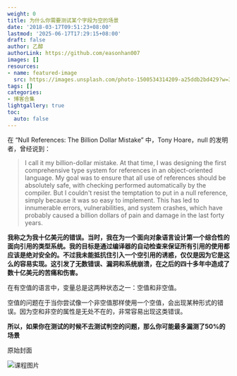 ```yaml
---
weight: 0
title: 为什么你需要测试某个字段为空的场景
date: '2018-03-17T09:51:23+08:00'
lastmod: '2025-06-17T17:29:15+08:00'
draft: false
author: 乙醇
authorLink: https://github.com/easonhan007
images: []
resources:
- name: featured-image
  src: https://images.unsplash.com/photo-1500534314209-a25ddb2bd429?w=300
tags: []
categories:
- 博客合集
lightgallery: true
toc:
  auto: false
---
```




在 “Null References: The Billion Dollar Mistake” 中，Tony Hoare，null 的发明者，曾经说到：

> I call it my billion-dollar mistake. At that time, I was designing the first comprehensive type system for references in an object-oriented language. My goal was to ensure that all use of references should be absolutely safe, with checking performed automatically by the compiler. But I couldn't resist the temptation to put in a null reference, simply because it was so easy to implement. This has led to innumerable errors, vulnerabilities, and system crashes, which have probably caused a billion dollars of pain and damage in the last forty years.

**我称之为我十亿美元的错误。当时，我在为一个面向对象语言设计第一个综合性的面向引用的类型系统。我的目标是通过编译器的自动检查来保证所有引用的使用都应该是绝对安全的。不过我未能抵抗住引入一个空引用的诱惑，仅仅是因为它是这么的容易实现。这引发了无数错误、漏洞和系统崩溃，在之后的四十多年中造成了数十亿美元的苦痛和伤害。**

在有空值的语言中，变量总是这两种状态之一：空值和非空值。

空值的问题在于当你尝试像一个非空值那样使用一个空值，会出现某种形式的错误。因为空和非空的属性是无处不在的，非常容易出现这类错误。

**所以，如果你在测试的时候不去测试判空的问题，那么你可能最多漏测了50%的场景**




原始封面

![课程图片](https://images.unsplash.com/photo-1500534314209-a25ddb2bd429?w=300)


